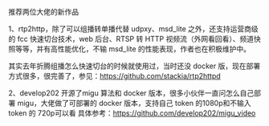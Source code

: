 推荐两位大佬的新作品

1、rtp2http，除了可以组播转单播代替 udpxy、msd_lite 之外，还支持运营商级的 fcc 快速切台技术，web 后台、RTSP 转 HTTP 视频流（外网看回看）、频道快照等等，并有高性能优化，不输 msd_lite 的性能表现，作者也在积极维护中。

其实去年折腾组播怎么快速切台的时候就使用过，当时还没 docker 版，现在部署方式很多，很完善了，参见：https://github.com/stackia/rtp2httpd

2、develop202 开源了migu 算法和 docker 版本，很多小伙伴一直问怎么自己部署 migu，大佬做了可部署的 docker 版本，支持自己 token 的1080p和不输入 token 的 720p可以看
具体参考：https://github.com/develop202/migu_video

